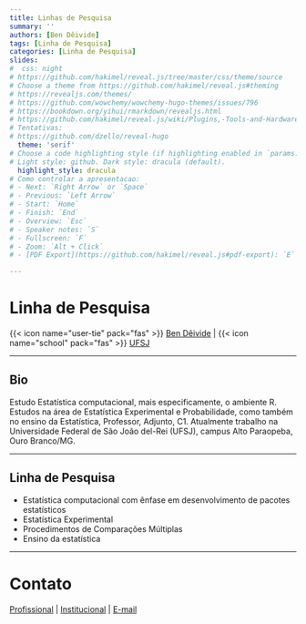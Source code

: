 ```yaml
---
title: Linhas de Pesquisa
summary: ''
authors: [Ben Dêivide]
tags: [Linha de Pesquisa]
categories: [Linha de Pesquisa]
slides:
#  css: night
# https://github.com/hakimel/reveal.js/tree/master/css/theme/source
# Choose a theme from https://github.com/hakimel/reveal.js#theming
# https://revealjs.com/themes/
# https://github.com/wowchemy/wowchemy-hugo-themes/issues/796
# https://bookdown.org/yihui/rmarkdown/revealjs.html
# https://github.com/hakimel/reveal.js/wiki/Plugins,-Tools-and-Hardware
# Tentativas:
# https://github.com/dzello/reveal-hugo
  theme: 'serif'
# Choose a code highlighting style (if highlighting enabled in `params.toml`)
# Light style: github. Dark style: dracula (default).
  highlight_style: dracula
# Como controlar a apresentacao:
# - Next: `Right Arrow` or `Space`
# - Previous: `Left Arrow`
# - Start: `Home`
# - Finish: `End`
# - Overview: `Esc`
# - Speaker notes: `S`
# - Fullscreen: `F`
# - Zoom: `Alt + Click`
# - [PDF Export](https://github.com/hakimel/reveal.js#pdf-export): `E`

---
```




# Linha de Pesquisa
{{< icon name="user-tie" pack="fas" >}} [Ben Dêivide](https://bendeivide.github.io/) | {{< icon name="school" pack="fas" >}} [UFSJ](https://www.ufsj.edu.br/)



---

## Bio

Estudo Estatística computacional, mais especificamente, o ambiente R. Estudos na área de Estatística Experimental e Probabilidade, como também no ensino da Estatística, Professor, Adjunto, C1. Atualmente trabalho na Universidade Federal de São João del-Rei (UFSJ), campus Alto Paraopeba, Ouro Branco/MG.

---

## Linha de Pesquisa

- Estatística computacional com ênfase em desenvolvimento de pacotes estatísticos
- Estatística Experimental
- Procedimentos de Comparações Múltiplas
- Ensino da estatística

---

# Contato

[Profissional](https://bendeivide.github.io/) | [Institucional](https://ufsj.edu.br/bendeivide) | [E-mail](https://bendeivide.github.io/#contact)
